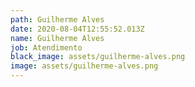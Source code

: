 ```yaml
---
path: Guilherme Alves
date: 2020-08-04T12:55:52.013Z
name: Guilherme Alves
job: Atendimento
black_image: assets/guilherme-alves.png
image: assets/guilherme-alves.png
---
```

